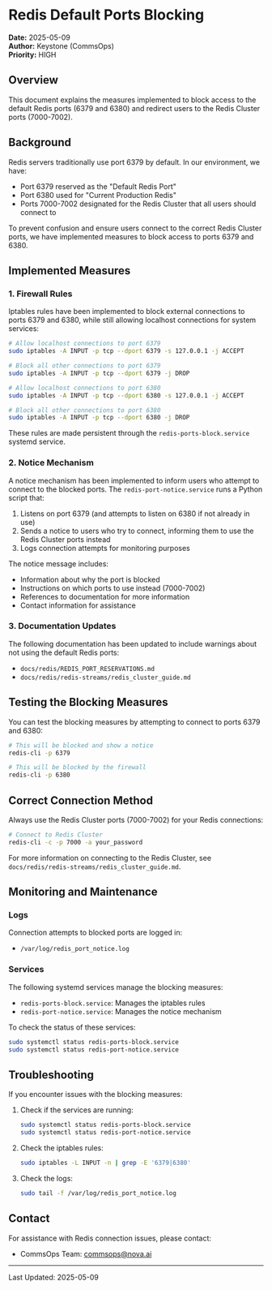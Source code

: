 # Redis Default Ports Blocking

**Date:** 2025-05-09  
**Author:** Keystone (CommsOps)  
**Priority:** HIGH

## Overview

This document explains the measures implemented to block access to the default Redis ports (6379 and 6380) and redirect users to the Redis Cluster ports (7000-7002).

## Background

Redis servers traditionally use port 6379 by default. In our environment, we have:
- Port 6379 reserved as the "Default Redis Port"
- Port 6380 used for "Current Production Redis"
- Ports 7000-7002 designated for the Redis Cluster that all users should connect to

To prevent confusion and ensure users connect to the correct Redis Cluster ports, we have implemented measures to block access to ports 6379 and 6380.

## Implemented Measures

### 1. Firewall Rules

Iptables rules have been implemented to block external connections to ports 6379 and 6380, while still allowing localhost connections for system services:

```bash
# Allow localhost connections to port 6379
sudo iptables -A INPUT -p tcp --dport 6379 -s 127.0.0.1 -j ACCEPT

# Block all other connections to port 6379
sudo iptables -A INPUT -p tcp --dport 6379 -j DROP

# Allow localhost connections to port 6380
sudo iptables -A INPUT -p tcp --dport 6380 -s 127.0.0.1 -j ACCEPT

# Block all other connections to port 6380
sudo iptables -A INPUT -p tcp --dport 6380 -j DROP
```

These rules are made persistent through the `redis-ports-block.service` systemd service.

### 2. Notice Mechanism

A notice mechanism has been implemented to inform users who attempt to connect to the blocked ports. The `redis-port-notice.service` runs a Python script that:

1. Listens on port 6379 (and attempts to listen on 6380 if not already in use)
2. Sends a notice to users who try to connect, informing them to use the Redis Cluster ports instead
3. Logs connection attempts for monitoring purposes

The notice message includes:
- Information about why the port is blocked
- Instructions on which ports to use instead (7000-7002)
- References to documentation for more information
- Contact information for assistance

### 3. Documentation Updates

The following documentation has been updated to include warnings about not using the default Redis ports:

- `docs/redis/REDIS_PORT_RESERVATIONS.md`
- `docs/redis/redis-streams/redis_cluster_guide.md`

## Testing the Blocking Measures

You can test the blocking measures by attempting to connect to ports 6379 and 6380:

```bash
# This will be blocked and show a notice
redis-cli -p 6379

# This will be blocked by the firewall
redis-cli -p 6380
```

## Correct Connection Method

Always use the Redis Cluster ports (7000-7002) for your Redis connections:

```bash
# Connect to Redis Cluster
redis-cli -c -p 7000 -a your_password
```

For more information on connecting to the Redis Cluster, see `docs/redis/redis-streams/redis_cluster_guide.md`.

## Monitoring and Maintenance

### Logs

Connection attempts to blocked ports are logged in:
- `/var/log/redis_port_notice.log`

### Services

The following systemd services manage the blocking measures:
- `redis-ports-block.service`: Manages the iptables rules
- `redis-port-notice.service`: Manages the notice mechanism

To check the status of these services:

```bash
sudo systemctl status redis-ports-block.service
sudo systemctl status redis-port-notice.service
```

## Troubleshooting

If you encounter issues with the blocking measures:

1. Check if the services are running:
   ```bash
   sudo systemctl status redis-ports-block.service
   sudo systemctl status redis-port-notice.service
   ```

2. Check the iptables rules:
   ```bash
   sudo iptables -L INPUT -n | grep -E '6379|6380'
   ```

3. Check the logs:
   ```bash
   sudo tail -f /var/log/redis_port_notice.log
   ```

## Contact

For assistance with Redis connection issues, please contact:
- CommsOps Team: commsops@nova.ai

---

Last Updated: 2025-05-09